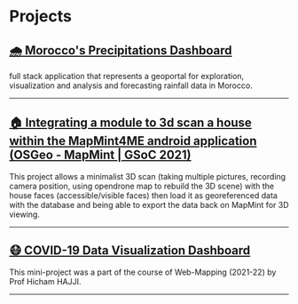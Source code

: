 # Projects

## [🌧️ Morocco's Precipitations Dashboard](project-precip-morocco.md)

full stack application that represents a geoportal for exploration, visualization and analysis and forecasting rainfall data in Morocco.

---

## [🏠 Integrating a module to 3d scan a house within the MapMint4ME android application (OSGeo - MapMint | GSoC 2021)](project-precip-morocco.md)

This project allows a minimalist 3D scan (taking multiple pictures, recording camera position, using opendrone map to rebuild the 3D scene) with the house faces (accessible/visible faces) then load it as georeferenced data with the database and being able to export the data back on MapMint for 3D viewing.

---

## [😷 COVID-19 Data Visualization Dashboard](project-covid-19-vis.md)

This mini-project was a part of the course of Web-Mapping (2021-22) by Prof Hicham HAJJI.

---
